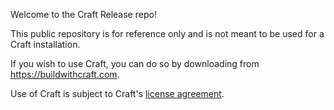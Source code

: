 Welcome to the Craft Release repo!

This public repository is for reference only and is not meant to be used for a Craft installation.

If you wish to use Craft, you can do so by downloading from https://buildwithcraft.com.

Use of Craft is subject to Craft's [license agreement](https://buildwithcraft.com/license).
